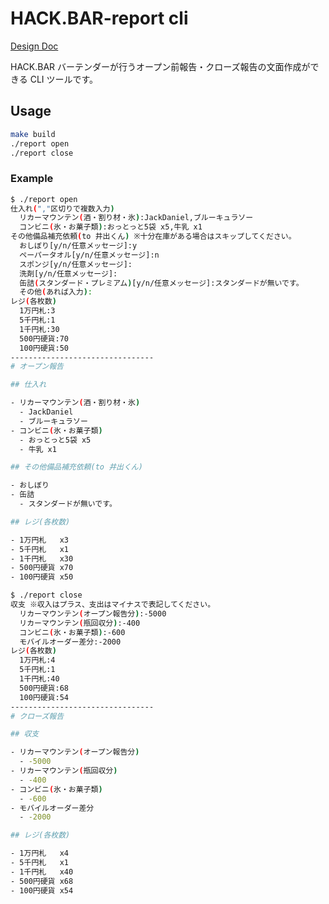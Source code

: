 # HACK.BAR-report cli

[Design Doc](https://github.com/tingtt/hackbar-report/blob/main/docs/DesignDoc.md)

HACK.BAR バーテンダーが行うオープン前報告・クローズ報告の文面作成ができる CLI ツールです。

## Usage

```sh
make build
./report open
./report close
```

### Example

```sh
$ ./report open
仕入れ(","区切りで複数入力)
  リカーマウンテン(酒・割り材・氷):JackDaniel,ブルーキュラソー
  コンビニ(氷・お菓子類):おっとっと5袋 x5,牛乳 x1
その他備品補充依頼(to 井出くん) ※十分在庫がある場合はスキップしてください。
  おしぼり[y/n/任意メッセージ]:y
  ペーパータオル[y/n/任意メッセージ]:n
  スポンジ[y/n/任意メッセージ]:
  洗剤[y/n/任意メッセージ]:
  缶詰(スタンダード・プレミアム)[y/n/任意メッセージ]:スタンダードが無いです。
  その他(あれば入力):
レジ(各枚数)
  1万円札:3
  5千円札:1
  1千円札:30
  500円硬貨:70
  100円硬貨:50
--------------------------------
# オープン報告

## 仕入れ

- リカーマウンテン(酒・割り材・氷)
  - JackDaniel
  - ブルーキュラソー
- コンビニ(氷・お菓子類)
  - おっとっと5袋 x5
  - 牛乳 x1

## その他備品補充依頼(to 井出くん)

- おしぼり
- 缶詰
  - スタンダードが無いです。

## レジ(各枚数)

- 1万円札   x3
- 5千円札   x1
- 1千円札   x30
- 500円硬貨 x70
- 100円硬貨 x50
```

```sh
$ ./report close
収支 ※収入はプラス、支出はマイナスで表記してください。
  リカーマウンテン(オープン報告分):-5000
  リカーマウンテン(瓶回収分):-400
  コンビニ(氷・お菓子類):-600
  モバイルオーダー差分:-2000
レジ(各枚数)
  1万円札:4
  5千円札:1
  1千円札:40
  500円硬貨:68
  100円硬貨:54
--------------------------------
# クローズ報告

## 収支

- リカーマウンテン(オープン報告分)
  - -5000
- リカーマウンテン(瓶回収分)
  - -400
- コンビニ(氷・お菓子類)
  - -600
- モバイルオーダー差分
  - -2000

## レジ(各枚数)

- 1万円札   x4
- 5千円札   x1
- 1千円札   x40
- 500円硬貨 x68
- 100円硬貨 x54
```
